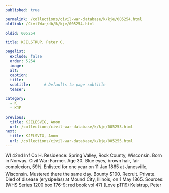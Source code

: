 ```yaml
---
published: true

permalink: /collections/civil-war-database/k/kje/005254.html
oldlink: /CivilWar/db/k/kje/005254.html

oldid: 005254

title: KJELSTRUP, Peter O.

pagelist:
  exclude: false
  order: 5254
  image: 
  alt:
  caption:
  title:
  subtitle:      # Defaults to page subtitle
  teaser:

category: 
  - K 
  - KJE

previous:
  title: KJELESVIG, Anon
  url: /collections/civil-war-database/k/kje/005253.html  
next:
  title: KJELSVIG, Anon
  url: /collections/civil-war-database/k/kje/005255.html   
---
```

WI 42nd Inf Co H. Residence: Spring Valley, Rock County, Wisconsin. Born in Norway. Civil War: Farmer. Age 30. Blue eyes, brown hair, fair complexion, 5&#146;9&frac12;&#148;. Enlisted for one year on 11 Jan 1865 at Janesville, Wisconsin. Mustered there the same day. Bounty $100. Recruit. Private. Died of disease (erysipelas) at Mound City, Illinois, on 1 May 1865. Sources: (WHS Series 1200 box 176-9; red book vol 47) (Love p1119) &#147;Kelstrup, Peter&#148;